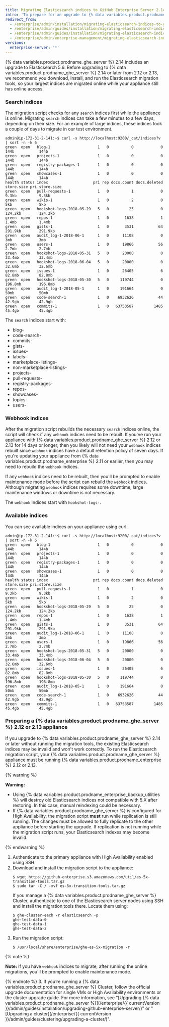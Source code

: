 ```yaml
---
title: Migrating Elasticsearch indices to GitHub Enterprise Server 2.14 or later
intro: 'To prepare for an upgrade to {% data variables.product.prodname_ghe_server %} 2.14, you''ll need to migrate your indices to Elasticsearch 5.6 with our migration script.'
redirect_from:
  - /enterprise/admin/installation/migrating-elasticsearch-indices-to-github-enterprise-2-14-or-later/
  - /enterprise/admin/guides/installation/migrating-elasticsearch-indices-to-github-enterprise-2-14-or-later/
  - /enterprise/admin/guides/installation/migrating-elasticsearch-indices-to-github-enterprise-server-2-14-or-later
  - /enterprise/admin/enterprise-management/migrating-elasticsearch-indices-to-github-enterprise-server-214-or-later
versions:
  enterprise-server: '*'
---
```


<!-- This guide is here for longevity for support purposes. Please do not delete or add to index.md file-->


{% data variables.product.prodname_ghe_server %} 2.14 includes an upgrade to Elasticsearch 5.6. Before upgrading to {% data variables.product.prodname_ghe_server %} 2.14 or later from 2.12 or 2.13, we recommend you download, install, and run the Elasticsearch migration tools, so your largest indices are migrated online while your appliance still has online access.

### Search indices

The migration script checks for any `search` indices first while the appliance is online. Migrating `search` indices can take a few minutes to a few days, depending on their size. For an example of large indices, these indices took a couple of days to migrate in our test environment.

```
admin@ip-172-31-2-141:~$ curl -s http://localhost:9200/_cat/indices?v | sort -n -k 6
green  open   blog-1                     1   0          0            0       144b           144b
green  open   projects-1                 1   0          0            0       144b           144b
green  open   registry-packages-1        1   0          0            0       144b           144b
green  open   showcases-1                1   0          0            0       144b           144b
health status index                    pri rep docs.count docs.deleted store.size pri.store.size
green  open   pull-requests-1            1   0          1            0      9.3kb          9.3kb
green  open   wikis-1                    1   0          2            0        5kb            5kb
green  open   hookshot-logs-2018-05-29   5   0         25            0    124.2kb        124.2kb
green  open   repos-1                    1   0       1638            1      1.4mb          1.4mb
green  open   gists-1                    1   0       3531           64    291.9kb        291.9kb
green  open   audit_log-1-2018-06-1      1   0      11108            0        3mb            3mb
green  open   users-1                    1   0      19866           56      2.7mb          2.7mb
green  open   hookshot-logs-2018-05-31   5   0      20000            0     33.4mb         33.4mb
green  open   hookshot-logs-2018-06-04   5   0      20000            0     32.6mb         32.6mb
green  open   issues-1                   1   0      26405            6     82.8mb         82.8mb
green  open   hookshot-logs-2018-05-30   5   0     119744            0    196.8mb        196.8mb
green  open   audit_log-1-2018-05-1      1   0     191664            0       50mb           50mb
green  open   code-search-1              1   0    6932626           44     42.9gb         42.9gb
green  open   commits-1                  1   0   63753587         1485     45.4gb         45.4gb
```

The `search` indices start with:

- blog-
- code-search-
- commits-
- gists-
- issues-
- labels-
- marketplace-listings-
- non-marketplace-listings-
- projects-
- pull-requests-
- registry-packages-
- repos-
- showcases-
- topics-
- users-

### Webhook indices

After the migration script rebuilds the necessary `search` indices online, the script will check if any `webhook` indices need to be rebuilt. If you've run your appliance with {% data variables.product.prodname_ghe_server %} 2.12 or 2.13 for 14 days or longer, then you likely will not need your `webhook` indices rebuilt since `webhook` indices have a default retention policy of seven days. If you're updating your appliance from {% data variables.product.prodname_enterprise %} 2.11 or earlier, then you may need to rebuild the `webhook` indices.

If any `webhook` indices need to be rebuilt, then you'll be prompted to enable maintenance mode before the script can rebuild the `webhook` indices. Although migrating `webhook` indices requires some downtime, large maintenance windows or downtime is not necessary.

The `webhook` indices start with `hookshot-logs-`.

### Available indices

You can see available indices on your appliance using curl.

```
admin@ip-172-31-2-141:~$ curl -s http://localhost:9200/_cat/indices?v | sort -n -k 6
green  open   blog-1                     1   0          0            0       144b           144b
green  open   projects-1                 1   0          0            0       144b           144b
green  open   registry-packages-1        1   0          0            0       144b           144b
green  open   showcases-1                1   0          0            0       144b           144b
health status index                    pri rep docs.count docs.deleted store.size pri.store.size
green  open   pull-requests-1            1   0          1            0      9.3kb          9.3kb
green  open   wikis-1                    1   0          2            0        5kb            5kb
green  open   hookshot-logs-2018-05-29   5   0         25            0    124.2kb        124.2kb
green  open   repos-1                    1   0       1638            1      1.4mb          1.4mb
green  open   gists-1                    1   0       3531           64    291.9kb        291.9kb
green  open   audit_log-1-2018-06-1      1   0      11108            0        3mb            3mb
green  open   users-1                    1   0      19866           56      2.7mb          2.7mb
green  open   hookshot-logs-2018-05-31   5   0      20000            0     33.4mb         33.4mb
green  open   hookshot-logs-2018-06-04   5   0      20000            0     32.6mb         32.6mb
green  open   issues-1                   1   0      26405            6     82.8mb         82.8mb
green  open   hookshot-logs-2018-05-30   5   0     119744            0    196.8mb        196.8mb
green  open   audit_log-1-2018-05-1      1   0     191664            0       50mb           50mb
green  open   code-search-1              1   0    6932626           44     42.9gb         42.9gb
green  open   commits-1                  1   0   63753587         1485     45.4gb         45.4gb
```

### Preparing a {% data variables.product.prodname_ghe_server %} 2.12 or 2.13 appliance

If you upgrade to {% data variables.product.prodname_ghe_server %} 2.14 or later without running the migration tools, the existing Elasticsearch indices may be invalid and won't work correctly. To run the Elasticsearch migration script, your {% data variables.product.prodname_ghe_server %} appliance must be running {% data variables.product.prodname_enterprise %} 2.12 or 2.13.

{% warning %}

**Warning:**
- Using {% data variables.product.prodname_enterprise_backup_utilities %} will destroy old Elasticsearch indices not compatible with 5.X after restoring. In this case, manual reindexing could be necessary.
- If {% data variables.product.prodname_ghe_server %} is configured for High Availability, the migration script **must** run while replication is still running. The changes must be allowed to fully replicate to the other appliance before starting the upgrade. If replication is not running while the migration script runs, your Elasticsearch indexes may become invalid.

{% endwarning %}

1. Authenticate to the primary appliance with High Availability enabled using SSH.
2. Download and install the migration script to the appliance:
   ```shell
   $ wget https://github-enterprise.s3.amazonaws.com/util/es-5x-transition-tools.tar.gz
   $ sudo tar -C / -xvf es-5x-transition-tools.tar.gz
   ```
   If you manage a {% data variables.product.prodname_ghe_server %} Cluster, authenticate to one of the Elasticsearch server nodes using SSH and install the migration tools there. Locate them using:
    ```shell
    $ ghe-cluster-each -r elasticsearch -p
    ghe-test-data-0
    ghe-test-data-1
    ghe-test-data-2
    ```
2. Run the migration script:
   ```shell
   $ /usr/local/share/enterprise/ghe-es-5x-migration -r
   ```
 {% note %}

 **Note:** If you have `webhook` indices to migrate, after running the online migrations, you'll be prompted to enable maintenance mode.

 {% endnote %}
3. If you’re running a {% data variables.product.prodname_ghe_server %} Cluster, follow the official upgrade documentation for single VMs or High Availability environments or the cluster upgrade guide. For more information, see "[Upgrading {% data variables.product.prodname_ghe_server %}](/enterprise/{{ currentVersion }}/admin/guides/installation/upgrading-github-enterprise-server/)" or "[Upgrading a cluster](/enterprise/{{ currentVersion }}/admin/guides/clustering/upgrading-a-cluster/)".
